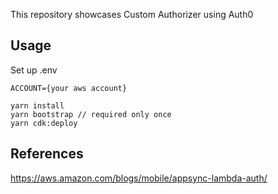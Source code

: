 This repository showcases Custom Authorizer using Auth0

## Usage

Set up .env

```
ACCOUNT={your aws account}
```

```
yarn install
yarn bootstrap // required only once
yarn cdk:deploy
```

## References

https://aws.amazon.com/blogs/mobile/appsync-lambda-auth/
